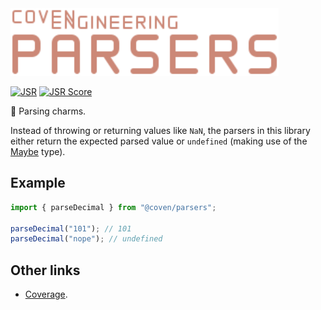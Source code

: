 <img alt="Coven Engineering Parsers logo" src="https://raw.githubusercontent.com/covenengineering/libraries/main/@coven/parsers/logo.svg" height="108" />

[![JSR](https://jsr.io/badges/@coven/parsers)](https://jsr.io/@coven/parsers)
[![JSR Score](https://jsr.io/badges/@coven/parsers/score)](https://jsr.io/@coven/parsers)

💫 Parsing charms.

Instead of throwing or returning values like `NaN`, the parsers in this library
either return the expected parsed value or `undefined` (making use of the
[Maybe](https://jsr.io/@coven/types/doc/~/Maybe) type).

## Example

```typescript
import { parseDecimal } from "@coven/parsers";

parseDecimal("101"); // 101
parseDecimal("nope"); // undefined
```

## Other links

- [Coverage](https://coveralls.io/github/covenengineering/libraries).
